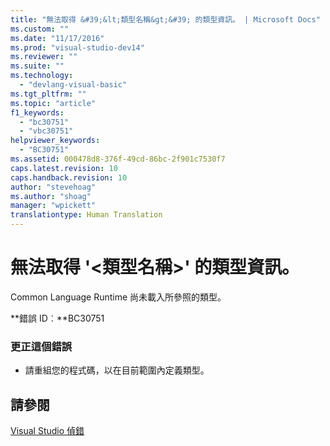 ```yaml
---
title: "無法取得 &#39;&lt;類型名稱&gt;&#39; 的類型資訊。 | Microsoft Docs"
ms.custom: ""
ms.date: "11/17/2016"
ms.prod: "visual-studio-dev14"
ms.reviewer: ""
ms.suite: ""
ms.technology: 
  - "devlang-visual-basic"
ms.tgt_pltfrm: ""
ms.topic: "article"
f1_keywords: 
  - "bc30751"
  - "vbc30751"
helpviewer_keywords: 
  - "BC30751"
ms.assetid: 000478d8-376f-49cd-86bc-2f901c7530f7
caps.latest.revision: 10
caps.handback.revision: 10
author: "stevehoag"
ms.author: "shoag"
manager: "wpickett"
translationtype: Human Translation
---
```

# 無法取得 &#39;&lt;類型名稱&gt;&#39; 的類型資訊。
Common Language Runtime 尚未載入所參照的類型。  
  
 **錯誤 ID︰**BC30751  
  
### 更正這個錯誤  
  
-   請重組您的程式碼，以在目前範圍內定義類型。  
  
## 請參閱  
 [Visual Studio 偵錯](/visual-studio/debugger/debugging-in-visual-studio)